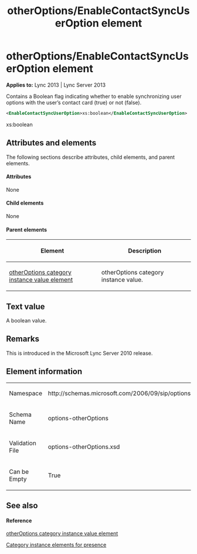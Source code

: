 ﻿---
title: otherOptions/EnableContactSyncUserOption element
TOCTitle: otherOptions/EnableContactSyncUserOption element
ms:assetid: 3618797a-28b0-4f43-b72f-47e62ec6ad69
ms:mtpsurl: https://msdn.microsoft.com/en-us/library/Dn454774(v=office.15)
ms:contentKeyID: 57093661
ms.date: 07/24/2014
mtps_version: v=office.15
dev_langs:
- xml
---

# otherOptions/EnableContactSyncUserOption element


**Applies to:** Lync 2013 | Lync Server 2013

Contains a Boolean flag indicating whether to enable synchronizing user options with the user’s contact card (true) or not (false).

``` xml
<EnableContactSyncUserOption>xs:boolean</EnableContactSyncUserOption>
```

xs:boolean

## Attributes and elements

The following sections describe attributes, child elements, and parent elements.

#### Attributes

None

#### Child elements

None

#### Parent elements

<table>
<colgroup>
<col style="width: 50%" />
<col style="width: 50%" />
</colgroup>
<thead>
<tr class="header">
<th><p>Element</p></th>
<th><p>Description</p></th>
</tr>
</thead>
<tbody>
<tr class="odd">
<td><p><a href="otheroptions-category-instance-value-element.md">otherOptions category instance value element</a></p></td>
<td><p>otherOptions category instance value.</p></td>
</tr>
</tbody>
</table>


## Text value

A boolean value.

## Remarks

This is introduced in the Microsoft Lync Server 2010 release.

## Element information

<table>
<colgroup>
<col style="width: 50%" />
<col style="width: 50%" />
</colgroup>
<tbody>
<tr class="odd">
<td><p>Namespace</p></td>
<td><p>http://schemas.microsoft.com/2006/09/sip/options/otherOptions</p></td>
</tr>
<tr class="even">
<td><p>Schema Name</p></td>
<td><p>options-otherOptions</p></td>
</tr>
<tr class="odd">
<td><p>Validation File</p></td>
<td><p>options-otherOptions.xsd</p></td>
</tr>
<tr class="even">
<td><p>Can be Empty</p></td>
<td><p>True</p></td>
</tr>
</tbody>
</table>


## See also

#### Reference

[otherOptions category instance value element](otheroptions-category-instance-value-element.md)

[Category instance elements for presence](category-instance-elements-for-presence.md)

